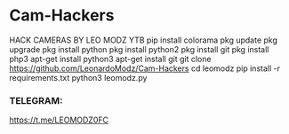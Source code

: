 # Cam-Hackers

HACK CAMERAS BY LEO MODZ YTB
pip install colorama
pkg update
pkg upgrade
pkg install python
pkg install python2
pkg install git
pkg install php3
apt-get install python3
apt-get install git
git clone https://github.com/LeonardoModz/Cam-Hackers
cd leomodz
pip install -r requirements.txt
python3 leomodz.py
<h3> TELEGRAM: </h3>

https://t.me/LEOMODZ0FC
